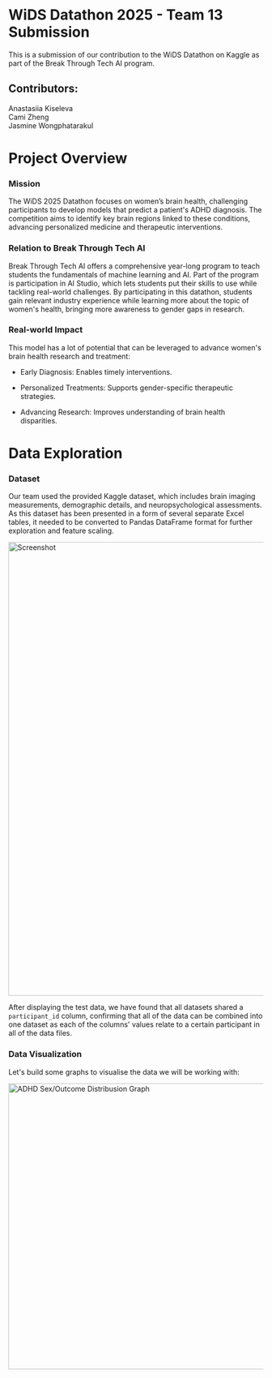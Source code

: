 # WiDS Datathon 2025 - Team 13 Submission

This is a submission of our contribution to the WiDS Datathon on Kaggle as part of the Break Through Tech AI program.

## Contributors:

Anastasiia Kiseleva \
Cami Zheng \
Jasmine Wongphatarakul 

# Project Overview

### Mission

The WiDS 2025 Datathon focuses on women’s brain health, challenging participants to develop models that predict a patient's ADHD diagnosis. The competition aims to identify key brain regions linked to these conditions, advancing personalized medicine and therapeutic interventions. 

### Relation to Break Through Tech AI

Break Through Tech AI offers a comprehensive year-long program to teach students the fundamentals of machine learning and AI. Part of the program is participation in AI Studio, which lets students put their skills to use while tackling real-world challenges. By participating in this datathon, students gain relevant industry experience while learning more about the topic of women's health, bringing more awareness to gender gaps in research.

### Real-world Impact

This model has a lot of potential that can be leveraged to advance women's brain health research and treatment:

- Early Diagnosis: Enables timely interventions.

- Personalized Treatments: Supports gender-specific therapeutic strategies.

- Advancing Research: Improves understanding of brain health disparities.

# Data Exploration

### Dataset

Our team used the provided Kaggle dataset, which includes brain imaging measurements, demographic details, and neuropsychological assessments. As this dataset has been presented in a form of several separate Excel tables, it needed to be converted to Pandas DataFrame format for further exploration and feature scaling.

<img width="895" alt="Screenshot" src="https://github.com/user-attachments/assets/e36faf34-ada7-436e-a7cb-8ea430cae7c3" />

After displaying the test data, we have found that all datasets shared a ```participant_id``` column, confirming that all of the data can be combined into one dataset as each of the columns' values relate to a certain participant in all of the data files. 

### Data Visualization

Let's build some graphs to visualise the data we will be working with:

<img width="564" alt="ADHD Sex/Outcome Distribusion Graph" src="https://github.com/user-attachments/assets/01f230cb-6958-4cdc-8b49-169f31f22f22" />




